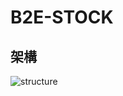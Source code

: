 # B2E-STOCK
## 架構
![structure](https://www.plantuml.com/plantuml/png/0/ZLR1RXen4Btp5IDww6aFLPGSK1I5W595JPGMaaCLeSYi1rXXx9Nj9Q9L_hrZUvVrBWiqXs2Ftpo_6OyzUsiiqxROY9vPPp9dccqWanRrWgK8Vti0SvQkbreLae-KK1ecokpkjFgGRarfZZhObMPoYRtFNiIKgask94hhcUwLjDFi3yAt2vhTDNclhuSvIrTuSmCJv6wzvexMljpVNrrTNZRNOIw8x90Jbaeugg4clS5I-tkZarGkNFW_qYyLH-Z_Vft0zELvzAFlf0VRGXCS9VSc0DAqPakoZvH6U5Ay4DW7PYXiZM4QW17KeDvcAHgFgoPGmI3As1lBbH1g6Z0pXszOIfVFNlr_lykmi2iILF1I4ADvKr2qZr3BJ7f-F-hY6pEpcYkcUHmbhup11XtKUyYiuT1EoeFSeh5AcnVDE4PRP1qBtSdQ8nFheBC8TGgNM3ON8RdDlLwS_VyeqXNTe0wAaRFlAJvxpT-wU3JopBOZJzlMxh03x4pCCIWAEDhYHBGDvphKoFbKdAqwcXADnUKkBYDJsexMPmMOnUXs5f-tg8CQklssek_CcI9e5Oy39o8p8IZL87aayx6K7d1mj2mJ7InZlt2-39xeQLbDS8kom9FoDmwOw82ijMyY_rFAc-wHx9ZWfEZscTBn8uyFD38Sl7-2xLHXZuHcLPxCcVPoQ4p3OzbAIIpB9EeZJ7GBqtMILY-Fduxgb-UGpzNm4IwI4HK-pUA2hrD2ZQ_g4wvbkZO1hJxHUFnBKFcQTzKzhM18HXWUGfWnQ4te3NvOgl4_dD5TPuRspOkvoD9-rmkzA_HxGVJlcLmeJ-Hc3pI90eEeeq72avkM-05yronV_NeaP7pwaBojCivHpZXzBv1RywwVGzTTwnoobaV8hw6FTGiT_dmOm6ZoEePNupFQ10IdAWK36DyrqU4Wm8dp-Hx04cqeBvzlK0jw6jc7893J9XJZz4bnIplGDzO_ "structure")
